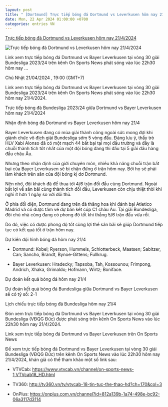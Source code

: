 ```yaml
---
layout: post
title: " [Dortmund] Trực tiếp bóng đá Dortmund vs Leverkusen hôm nay 21/4/2024"
date: Mon, 22 Apr 2024 01:00:00 +0700
categories: entries VN
---
```

[Trực tiếp bóng đá Dortmund vs Leverkusen hôm nay 21/4/2024](https://nongnghiep.vn/truc-tiep-dortmund-vs-bayer-leverkusen-giai-bundesliga-tren-on-sports-news-hom-nay-21-4-d383492.html)

![Trực tiếp bóng đá Dortmund vs Leverkusen hôm nay 21/4/2024](https://t.ex-cdn.com/nongnghiep.vn/resize/540x303/files/content/2024/04/21/truc-tiep-bong-da-dortmund-vs-leverkusen-21-4-170024_799-175848.jpg)

Link xem trực tiếp bóng đá Dortmund vs Bayer Leverkusen tại vòng 30 giải Bundesliga 2023/24 trên kênh On Sports News phát sóng vào lúc 22h30 hôm nay ...

Chủ Nhật 21/04/2024 , 19:00 (GMT+7)

Link xem trực tiếp bóng đá Dortmund vs Bayer Leverkusen tại vòng 30 giải Bundesliga 2023/24 trên kênh On Sports News phát sóng vào lúc 22h30 hôm nay 21/4/2024.

Trực tiếp bóng đá Bundesliga 2023/24 giữa Dortmund vs Bayer Leverkusen hôm nay 21/4/2024

Nhận định bóng đá Dortmund vs Bayer Leverkusen hôm nay 21/4

Bayer Leverkusen đang có mùa giải thành công ngoài sức mong đợi khi giành chức vô địch giải Bundesliga sớm 5 vòng đấu. Đáng lưu ý, thầy trò HLV Xabi Alonso đã có một mạch 44 bất bại tại mọi đấu trường và đây là chuỗi thành tích tốt nhất của một đội bóng đang thi đấu tại 5 giải đấu hàng đầu châu Âu.

Nhưng theo nhận định của giới chuyên môn, nhiều khả năng chuỗi trận bất bại của Bayer Leverkusen sẽ bị chặn đứng ở trận hôm nay. Bởi họ sẽ phải làm khách trên sân của đội bóng kị dơ Dortmund.

Nên nhớ, đội khách đã để thua tới 4/6 trận đối đầu cùng Dortmund. Ngoài bất lợi về sân bãi cùng thành tích đối đầu, Leverkusen còn chịu thiệt thòi khi nghỉ ít hơn 1 ngày so với đối thủ.

Ở phía đối diện, Dortmund đang trên đà thăng hoa khi đánh bại Atletico Madrid và có được tấm vé dự bán kết cúp C1 châu Âu. Tại giải Bundesliga, đội chủ nhà cũng đang có phong độ tốt khi thắng 5/6 trận đấu vừa rồi.

Do đó, việc có được phong độ tốt cùng lợi thế sân bãi sẽ giúp Dortmund tiếp tục có kết quả tốt ở trận hôm nay.

Dự kiến đội hình bóng đá hôm nay 21/4

- Dortmund: Kobel; Ryerson, Hummels, Schlotterbeck, Maatsen; Sabitzer, Can; Sancho, Brandt, Bynoe-Gittens; Fullkrug.

- Bayer Leverkusen: Hradecky; Tapsoba, Tah, Kossounou; Frimpong, Andrich, Xhaka, Grimaldo; Hofmann, Wirtz; Boniface.

Dự đoán kết quả bóng đá hôm nay 21/4

Dự đoán kết quả bóng đá Bundesliga giữa Dortmund vs Bayer Leverkusen sẽ có tỷ số: 2-1

Lịch chiếu trực tiếp bóng đá Bundesliga hôm nay 21/4

Đón xem trực tiếp bóng đá Dortmund vs Bayer Leverkusen tại vòng 30 giải Bundesliga (VĐQG Đức) được phát sóng trên kênh On Sports News vào lúc 22h30 hôm nay 21/4/2024.

Link xem trực tiếp bóng đá Dortmund vs Bayer Leverkusen trên On Sports News

Để xem trực tiếp bóng đá Dortmund vs Bayer Leverkusen tại vòng 30 giải Bundesliga (VĐQG Đức) trên kênh On Sports News vào lúc 22h30 hôm nay 21/4/2024, khán giả có thể tham khảo một số link sau:

- VTVCab: https://www.vtvcab.vn/channel/on-sports-news-1,VTVcab18_HD.html

- TV360: http://tv360.vn/tv/vtvcab-18-tin-tuc-the-thao-hd?ch=170&col=3

- OnPlus: https://onplus.com.vn/channel?id=812a139b-1a74-498e-bc92-06a3117d3114

